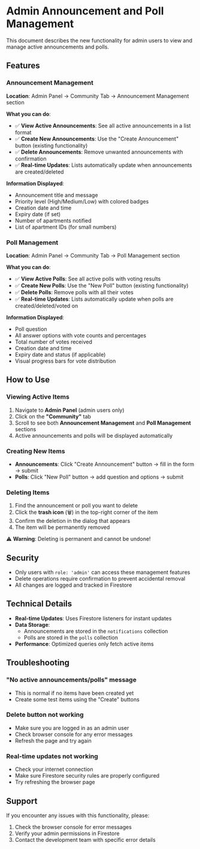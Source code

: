 # Admin Announcement and Poll Management

This document describes the new functionality for admin users to view and manage active announcements and polls.

## Features

### Announcement Management

**Location**: Admin Panel → Community Tab → Announcement Management section

**What you can do**:

- ✅ **View Active Announcements**: See all active announcements in a list format
- ✅ **Create New Announcements**: Use the "Create Announcement" button (existing functionality)
- ✅ **Delete Announcements**: Remove unwanted announcements with confirmation
- ✅ **Real-time Updates**: Lists automatically update when announcements are created/deleted

**Information Displayed**:

- Announcement title and message
- Priority level (High/Medium/Low) with colored badges
- Creation date and time
- Expiry date (if set)
- Number of apartments notified
- List of apartment IDs (for small numbers)

### Poll Management

**Location**: Admin Panel → Community Tab → Poll Management section

**What you can do**:

- ✅ **View Active Polls**: See all active polls with voting results
- ✅ **Create New Polls**: Use the "New Poll" button (existing functionality)
- ✅ **Delete Polls**: Remove polls with all their votes
- ✅ **Real-time Updates**: Lists automatically update when polls are created/deleted/voted on

**Information Displayed**:

- Poll question
- All answer options with vote counts and percentages
- Total number of votes received
- Creation date and time
- Expiry date and status (if applicable)
- Visual progress bars for vote distribution

## How to Use

### Viewing Active Items

1. Navigate to **Admin Panel** (admin users only)
2. Click on the **"Community"** tab
3. Scroll to see both **Announcement Management** and **Poll Management** sections
4. Active announcements and polls will be displayed automatically

### Creating New Items

- **Announcements**: Click "Create Announcement" button → fill in the form → submit
- **Polls**: Click "New Poll" button → add question and options → submit

### Deleting Items

1. Find the announcement or poll you want to delete
2. Click the **trash icon** (🗑️) in the top-right corner of the item
3. Confirm the deletion in the dialog that appears
4. The item will be permanently removed

⚠️ **Warning**: Deleting is permanent and cannot be undone!

## Security

- Only users with `role: 'admin'` can access these management features
- Delete operations require confirmation to prevent accidental removal
- All changes are logged and tracked in Firestore

## Technical Details

- **Real-time Updates**: Uses Firestore listeners for instant updates
- **Data Storage**:
  - Announcements are stored in the `notifications` collection
  - Polls are stored in the `polls` collection
- **Performance**: Optimized queries only fetch active items

## Troubleshooting

### "No active announcements/polls" message

- This is normal if no items have been created yet
- Create some test items using the "Create" buttons

### Delete button not working

- Make sure you are logged in as an admin user
- Check browser console for any error messages
- Refresh the page and try again

### Real-time updates not working

- Check your internet connection
- Make sure Firestore security rules are properly configured
- Try refreshing the browser page

## Support

If you encounter any issues with this functionality, please:

1. Check the browser console for error messages
2. Verify your admin permissions in Firestore
3. Contact the development team with specific error details
